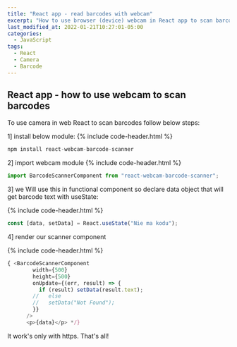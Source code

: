 ```yaml
---
title: "React app - read barcodes with webcam"
excerpt: "How to use browser (device) webcam in React app to scan barcodes"
last_modified_at: 2022-01-21T10:27:01-05:00
categories:
  - JavaScript
tags: 
  - React
  - Camera
  - Barcode
---
```


<!-- short introduction -->
## React app - how to use webcam to scan barcodes

To use camera in web React to scan barcodes follow below steps:

1] install below module:
{% include code-header.html %}
```js
npm install react-webcam-barcode-scanner
``` 

2] import webcam module
{% include code-header.html %}
```js
import BarcodeScannerComponent from "react-webcam-barcode-scanner";
```

3] we Will use this in functional component so declare data object that will get barcode text with useState:

{% include code-header.html %}
```js
const [data, setData] = React.useState("Nie ma kodu");
```

4] render our scanner component

{% include code-header.html %}
```js
{ <BarcodeScannerComponent
        width={500}
        height={500}
        onUpdate={(err, result) => {
          if (result) setData(result.text);
        //   else 
        //   setData("Not Found");
        }}
      />
      <p>{data}</p> */}
```

It work's only with https.
That's all!



